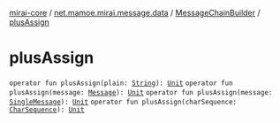 [mirai-core](../../index.md) / [net.mamoe.mirai.message.data](../index.md) / [MessageChainBuilder](index.md) / [plusAssign](./plus-assign.md)

# plusAssign

`operator fun plusAssign(plain: `[`String`](https://kotlinlang.org/api/latest/jvm/stdlib/kotlin/-string/index.html)`): `[`Unit`](https://kotlinlang.org/api/latest/jvm/stdlib/kotlin/-unit/index.html)
`operator fun plusAssign(message: `[`Message`](../-message/index.md)`): `[`Unit`](https://kotlinlang.org/api/latest/jvm/stdlib/kotlin/-unit/index.html)
`operator fun plusAssign(message: `[`SingleMessage`](../-single-message/index.md)`): `[`Unit`](https://kotlinlang.org/api/latest/jvm/stdlib/kotlin/-unit/index.html)
`operator fun plusAssign(charSequence: `[`CharSequence`](https://kotlinlang.org/api/latest/jvm/stdlib/kotlin/-char-sequence/index.html)`): `[`Unit`](https://kotlinlang.org/api/latest/jvm/stdlib/kotlin/-unit/index.html)